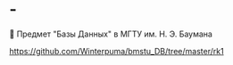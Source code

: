 # -
💾 Предмет "Базы Данных" в МГТУ им. Н. Э. Баумана

https://github.com/Winterpuma/bmstu_DB/tree/master/rk1
